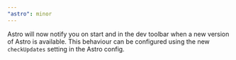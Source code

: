```yaml
---
"astro": minor
---
```


Astro will now notify you on start and in the dev toolbar when a new version of Astro is available. This behaviour can be configured using the new `checkUpdates` setting in the Astro config.
